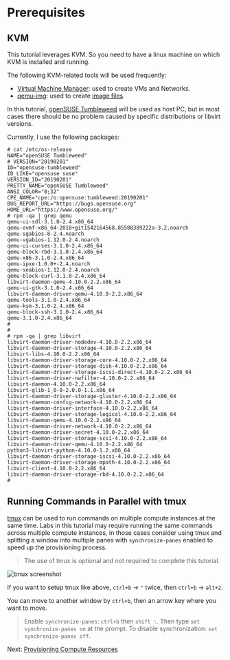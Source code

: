 # Prerequisites

## KVM

This tutorial leverages KVM. So you need to have a linux machine on which KVM is installed and running.

The following KVM-related tools will be used frequently:

* [Virtual Machine Manager](https://virt-manager.org/): used to create VMs and Networks.
* [qemu-img](https://qemu.weilnetz.de/doc/qemu-doc.html#disk_005fimages): used to create [image files](https://people.gnome.org/~markmc/qcow-image-format-version-1.html).

In this tutorial, [openSUSE Tumbleweed](https://en.opensuse.org/Portal:Tumbleweed) will be used as host PC, but in most cases there should be no problem caused by specific distributions or libvirt versions.

Currently, I use the following packages:

```
# cat /etc/os-release
NAME="openSUSE Tumbleweed"
# VERSION="20190201"
ID="opensuse-tumbleweed"
ID_LIKE="opensuse suse"
VERSION_ID="20190201"
PRETTY_NAME="openSUSE Tumbleweed"
ANSI_COLOR="0;32"
CPE_NAME="cpe:/o:opensuse:tumbleweed:20190201"
BUG_REPORT_URL="https://bugs.opensuse.org"
HOME_URL="https://www.opensuse.org/"
# rpm -qa | grep qemu
qemu-ui-sdl-3.1.0-2.4.x86_64
qemu-ovmf-x86_64-2018+git1542164568.85588389222a-3.2.noarch
qemu-sgabios-8-2.4.noarch
qemu-vgabios-1.12.0-2.4.noarch
qemu-ui-curses-3.1.0-2.4.x86_64
qemu-block-rbd-3.1.0-2.4.x86_64
qemu-x86-3.1.0-2.4.x86_64
qemu-ipxe-1.0.0+-2.4.noarch
qemu-seabios-1.12.0-2.4.noarch
qemu-block-curl-3.1.0-2.4.x86_64
libvirt-daemon-qemu-4.10.0-2.2.x86_64
qemu-ui-gtk-3.1.0-2.4.x86_64
libvirt-daemon-driver-qemu-4.10.0-2.2.x86_64
qemu-tools-3.1.0-2.4.x86_64
qemu-ksm-3.1.0-2.4.x86_64
qemu-block-ssh-3.1.0-2.4.x86_64
qemu-3.1.0-2.4.x86_64
#
#
# rpm -qa | grep libvirt
libvirt-daemon-driver-nodedev-4.10.0-2.2.x86_64
libvirt-daemon-driver-storage-4.10.0-2.2.x86_64
libvirt-libs-4.10.0-2.2.x86_64
libvirt-daemon-driver-storage-core-4.10.0-2.2.x86_64
libvirt-daemon-driver-storage-disk-4.10.0-2.2.x86_64
libvirt-daemon-driver-storage-iscsi-direct-4.10.0-2.2.x86_64
libvirt-daemon-driver-nwfilter-4.10.0-2.2.x86_64
libvirt-daemon-4.10.0-2.2.x86_64
libvirt-glib-1_0-0-2.0.0-1.1.x86_64
libvirt-daemon-driver-storage-gluster-4.10.0-2.2.x86_64
libvirt-daemon-config-network-4.10.0-2.2.x86_64
libvirt-daemon-driver-interface-4.10.0-2.2.x86_64
libvirt-daemon-driver-storage-logical-4.10.0-2.2.x86_64
libvirt-daemon-qemu-4.10.0-2.2.x86_64
libvirt-daemon-driver-network-4.10.0-2.2.x86_64
libvirt-daemon-driver-secret-4.10.0-2.2.x86_64
libvirt-daemon-driver-storage-scsi-4.10.0-2.2.x86_64
libvirt-daemon-driver-qemu-4.10.0-2.2.x86_64
python3-libvirt-python-4.10.0-1.2.x86_64
libvirt-daemon-driver-storage-iscsi-4.10.0-2.2.x86_64
libvirt-daemon-driver-storage-mpath-4.10.0-2.2.x86_64
libvirt-client-4.10.0-2.2.x86_64
libvirt-daemon-driver-storage-rbd-4.10.0-2.2.x86_64
#
```

## Running Commands in Parallel with tmux

[tmux](https://github.com/tmux/tmux/wiki) can be used to run commands on multiple compute instances at the same time. Labs in this tutorial may require running the same commands across multiple compute instances, in those cases consider using tmux and splitting a window into multiple panes with `synchronize-panes` enabled to speed up the provisioning process.

> The use of tmux is optional and not required to complete this tutorial.

![tmux screenshot](images/tmux-screenshot.png)

If you want to setup tmux like above, `ctrl+b` -> `"` twice, then `ctrl+b` -> `alt+2`.

You can move to another window by `ctrl+b`, then an arrow key where you want to move.

> Enable `synchronize-panes`: `ctrl+b` then `shift :`. Then type `set synchronize-panes on` at the prompt. To disable synchronization: `set synchronize-panes off`.
>

Next: [Provisioning Compute Resources](02-compute-resources.md)
